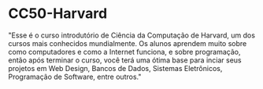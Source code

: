 # CC50-Harvard
"Esse é o curso introdutório de Ciência da Computação de Harvard, um dos cursos mais conhecidos mundialmente. Os alunos aprendem muito sobre como computadores e como a Internet funciona, e sobre programação, então após terminar o curso, você terá uma ótima base para inciar seus projetos em Web Design, Bancos de Dados, Sistemas Eletrônicos, Programação de Software, entre outros."
